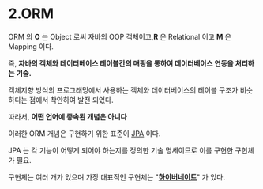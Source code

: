 # 2.ORM

ORM 의 **O** 는 Object 로써 자바의 OOP 객체이고,**R** 은 Relational 이고 **M** 은 Mapping 이다.

즉, **자바의 객체와 데이터베이스 테이블간의 매핑을 통하여 데이터베이스 연동을 처리하는 기술.**



객체지향 방식의 프로그래밍에서 사용하는 객체와 데이터베이스의 테이블 구조가 비슷하다는 점에서 착안하여 발전 되었다.



따라서, **어떤 언어에 종속된 개념은 아니다**

이러한 ORM 개념은 구현하기 위한 표준이 [JPA](3.jpa.md) 이다.



JPA 는 각 기능이 어떻게 되어야 하는지를 정의한 기술 명세이므로 이를 구현한 구현체가 필요.

구현체는 여러 개가 있으며 가장 대표적인 구현체는 "[**하이버네이트**](4..md)" 가 있다.
